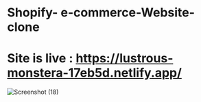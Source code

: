 # Shopify- e-commerce-Website-clone



# Site is live : https://lustrous-monstera-17eb5d.netlify.app/

![Screenshot (18)](https://user-images.githubusercontent.com/93249038/211704273-ff8d46d5-a250-4bb0-a6a8-2ee8efb9c5be.png)

